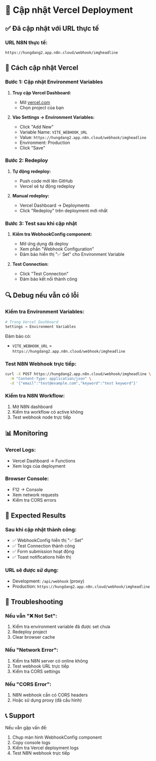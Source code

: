 # 🔧 Cập nhật Vercel Deployment

## ✅ Đã cập nhật với URL thực tế

### **URL N8N thực tế:**
```
https://hungdang2.app.n8n.cloud/webhook/imgheadline
```

## 🚀 Cách cập nhật Vercel

### **Bước 1: Cập nhật Environment Variables**

1. **Truy cập Vercel Dashboard:**
   - Mở [vercel.com](https://vercel.com)
   - Chọn project của bạn

2. **Vào Settings → Environment Variables:**
   - Click "Add New"
   - Variable Name: `VITE_WEBHOOK_URL`
   - Value: `https://hungdang2.app.n8n.cloud/webhook/imgheadline`
   - Environment: Production
   - Click "Save"

### **Bước 2: Redeploy**

1. **Tự động redeploy:**
   - Push code mới lên GitHub
   - Vercel sẽ tự động redeploy

2. **Manual redeploy:**
   - Vercel Dashboard → Deployments
   - Click "Redeploy" trên deployment mới nhất

### **Bước 3: Test sau khi cập nhật**

1. **Kiểm tra WebhookConfig component:**
   - Mở ứng dụng đã deploy
   - Xem phần "Webhook Configuration"
   - Đảm bảo hiển thị "✅ Set" cho Environment Variable

2. **Test Connection:**
   - Click "Test Connection"
   - Đảm bảo kết nối thành công

## 🔍 Debug nếu vẫn có lỗi

### **Kiểm tra Environment Variables:**
```bash
# Trong Vercel Dashboard
Settings → Environment Variables
```

Đảm bảo có:
- `VITE_WEBHOOK_URL` = `https://hungdang2.app.n8n.cloud/webhook/imgheadline`

### **Test N8N Webhook trực tiếp:**
```bash
curl -X POST https://hungdang2.app.n8n.cloud/webhook/imgheadline \
  -H "Content-Type: application/json" \
  -d '{"email":"test@example.com","keyword":"test keyword"}'
```

### **Kiểm tra N8N Workflow:**
1. Mở N8N dashboard
2. Kiểm tra workflow có active không
3. Test webhook node trực tiếp

## 📊 Monitoring

### **Vercel Logs:**
- Vercel Dashboard → Functions
- Xem logs của deployment

### **Browser Console:**
- F12 → Console
- Xem network requests
- Kiểm tra CORS errors

## 🎯 Expected Results

### **Sau khi cập nhật thành công:**
- ✅ WebhookConfig hiển thị "✅ Set"
- ✅ Test Connection thành công
- ✅ Form submission hoạt động
- ✅ Toast notifications hiển thị

### **URL sẽ được sử dụng:**
- Development: `/api/webhook` (proxy)
- Production: `https://hungdang2.app.n8n.cloud/webhook/imgheadline`

## 🚨 Troubleshooting

### **Nếu vẫn "❌ Not Set":**
1. Kiểm tra environment variable đã được set chưa
2. Redeploy project
3. Clear browser cache

### **Nếu "Network Error":**
1. Kiểm tra N8N server có online không
2. Test webhook URL trực tiếp
3. Kiểm tra CORS settings

### **Nếu "CORS Error":**
1. N8N webhook cần có CORS headers
2. Hoặc sử dụng proxy (đã cấu hình)

## 📞 Support

Nếu vẫn gặp vấn đề:
1. Chụp màn hình WebhookConfig component
2. Copy console logs
3. Kiểm tra Vercel deployment logs
4. Test N8N webhook trực tiếp 